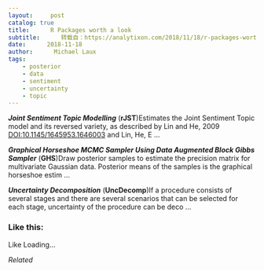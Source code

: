 ```yaml
---
layout:     post
catalog: true
title:      R Packages worth a look
subtitle:      转载自：https://analytixon.com/2018/11/18/r-packages-worth-a-look-1338/
date:      2018-11-18
author:      Michael Laux
tags:
    - posterior
    - data
    - sentiment
    - uncertainty
    - topic
---
```


***Joint Sentiment Topic Modelling*** (**rJST**)Estimates the Joint Sentiment Topic model and its reversed variety, as described by Lin and He, 2009 <DOI:10.1145/1645953.1646003> and Lin, He, E …

***Graphical Horseshoe MCMC Sampler Using Data Augmented Block Gibbs Sampler*** (**GHS**)Draw posterior samples to estimate the precision matrix for multivariate Gaussian data. Posterior means of the samples is the graphical horseshoe estim …

***Uncertainty Decomposition*** (**UncDecomp**)If a procedure consists of several stages and there are several scenarios that can be selected for each stage, uncertainty of the procedure can be deco …





### Like this:

Like Loading...


*Related*

